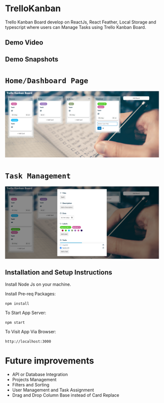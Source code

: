 # TrelloKanban

Trello Kanban Board develop on ReactJs, React Feather, Local Storage and typescript where users can Manage Tasks using Trello Kanban Board.

## Demo Video



## Demo Snapshots

# `Home/Dashboard Page`

![alt text](screenshots/home.png)

# `Task Management`

![alt text](screenshots/task_manager.png)

## Installation and Setup Instructions

Install Node Js on your machine.

Install Pre-req Packages:

`npm install`

To Start App Server:

`npm start`

To Visit App Via Browser:

`http://localhost:3000`

# Future improvements

- API or Database Integration
- Projects Management
- Filters and Sorting
- User Management and Task Assignment
- Drag and Drop Column Base instead of Card Replace
